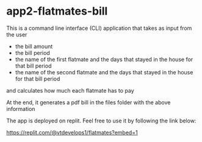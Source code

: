 # app2-flatmates-bill

This is a command line interface (CLI) application that takes as input from the user

* the bill amount 
* the bill period
* the name of the first flatmate and the days that stayed in the house for that bill period
* the name of the second flatmate and the days that stayed in the house for that bill period

and calculates how much each flatmate has to pay

At the end, it generates a pdf bill in the files folder with the above information

The app is deployed on replit. Feel free to use it by following the link below:

https://replit.com/@vtdevelops1/flatmates?embed=1